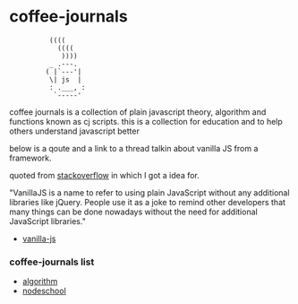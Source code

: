 # coffee-journals

```
          ((((
            ((((
             ))))
          _ .---.
         ( |`---'|
          \| js  |
          : .___, :
           `-----'
```

coffee journals is a collection of plain javascript theory, algorithm and functions known as cj scripts.
this is a collection for education and to help others understand javascript better

below is a qoute and a link to a thread talkin about vanilla JS from a framework.

quoted from [stackoverflow](http://stackoverflow.com/questions/20435653/what-is-vanillajs) in which I got a idea for.

"VanillaJS is a name to refer to using plain JavaScript without any additional libraries like jQuery. People use it as a joke to remind other developers that many things can be done nowadays without the need for additional JavaScript libraries."


- [vanilla-js](http://vanilla-js.com)


### coffee-journals list
- [algorithm](https://github.com/ezwebcraft/coffee-journals/tree/master/algorithm)
- [nodeschool](https://github.com/ezwebcraft/coffee-journals/tree/master/nodeschool)
